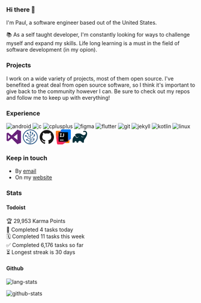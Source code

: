 ### Hi there 👋

I'm Paul, a software engineer based out of the United States. 

:books: As a self taught developer, I'm constantly looking for ways to challenge myself and expand my skills. Life long learning is a must in the field of software development (in my opion).

### Projects

I work on a wide variety of projects, most of them open source. I've benefited a great deal from open source software, so I think it's important to give back to the community however I can. Be sure to check out my repos and follow me to keep up with everything! 

### Experience

<p align="left"><img src="https://devicons.github.io/devicon/devicon.git/icons/android/android-original-wordmark.svg" alt="android" width="40" height="40"/> <img src="https://devicons.github.io/devicon/devicon.git/icons/c/c-original.svg" alt="c" width="40" height="40"/> <img src="https://devicons.github.io/devicon/devicon.git/icons/cplusplus/cplusplus-original.svg" alt="cplusplus" width="40" height="40"/> <img src="https://www.vectorlogo.zone/logos/figma/figma-icon.svg" alt="figma" width="40" height="40"/> <img src="https://www.vectorlogo.zone/logos/flutterio/flutterio-icon.svg" alt="flutter" width="40" height="40"/> <img src="https://www.vectorlogo.zone/logos/git-scm/git-scm-icon.svg" alt="git" width="40" height="40"/> <img src="https://www.vectorlogo.zone/logos/jekyllrb/jekyllrb-icon.svg" alt="jekyll" width="40" height="40"/> <img src="https://www.vectorlogo.zone/logos/kotlinlang/kotlinlang-icon.svg" alt="kotlin" width="40" height="40"/> <img src="https://devicons.github.io/devicon/devicon.git/icons/linux/linux-original.svg" alt="linux" width="40" height="40"/><img src="https://github.com/devicons/devicon/blob/master/icons/visualstudio/visualstudio-plain.svg" alt="visual-studio" width="40" height="40"/> <img src="https://github.com/devicons/devicon/blob/master/icons/sourcetree/sourcetree-original.svg" alt="sourcetree" width="40" heigh="40"/> <img src="https://github.com/devicons/devicon/blob/master/icons/github/github-original.svg" alt="github" width="40" height="40"/> <img src="https://github.com/devicons/devicon/blob/master/icons/intellij/intellij-original.svg" alt="intellij" width="40" height="40"/> <img src="https://github.com/devicons/devicon/blob/master/icons/gradle/gradle-plain.svg" alt="gradle" width="40" height="40"/> </p>

### Keep in touch

- By [email](mailto:developer.paul.123@gmail.com)
- On my [website](https://developerpaul123.github.io)

### Stats

#### Todoist
<!-- TODO-IST:START -->
🏆  29,953 Karma Points           
🌸  Completed 4 tasks today           
🗓  Completed 11 tasks this week           
✅  Completed 6,176 tasks so far           
⏳  Longest streak is 30 days
<!-- TODO-IST:END -->

#### Github

![lang-stats](https://github-readme-stats.vercel.app/api/top-langs/?username=developerpaul123&langs_count=10&layout=compact&hide=html&theme=dark) 

![github-stats](https://github-readme-stats.vercel.app/api?username=developerpaul123&show_icons=true&count_private=true&theme=dark)
